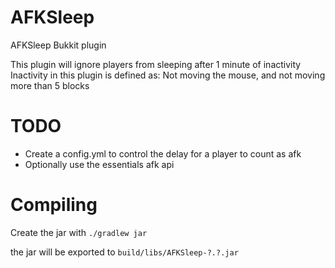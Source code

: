# AFKSleep
AFKSleep Bukkit plugin

This plugin will ignore players from sleeping after 1 minute of inactivity
Inactivity in this plugin is defined as: Not moving the mouse, and not moving more than 5 blocks

# TODO
 - Create a config.yml to control the delay for a player to count as afk
 - Optionally use the essentials afk api

# Compiling
Create the jar with
`./gradlew jar`

the jar will be exported to
`build/libs/AFKSleep-?.?.jar`

